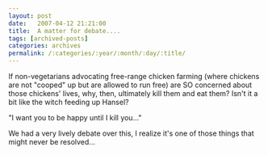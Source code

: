 ```yaml
---
layout: post
date:	2007-04-12 21:21:00
title:  A matter for debate....
tags: [archived-posts]
categories: archives
permalink: /:categories/:year/:month/:day/:title/
---
```

If non-vegetarians advocating free-range chicken farming (where chickens are not "cooped" up but are allowed to run free) are SO concerned about those chickens' lives, why, then, ultimately kill them and eat them? Isn't it a bit like the witch feeding up Hansel?

"I want you to be happy until I kill you..."

We had a very lively debate over this, I realize it's one of those things that might never be resolved...

